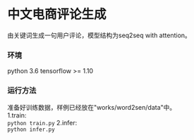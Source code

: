 中文电商评论生成
========
由关键词生成一句用户评论，模型结构为seq2seq with attention。


### 环境
python 3.6
tensorflow >= 1.10

### 运行方法
准备好训练数据，样例已经放在"works/word2sen/data"中。\
1.train:\
```python train.py```
2.infer:\
```python infer.py```
